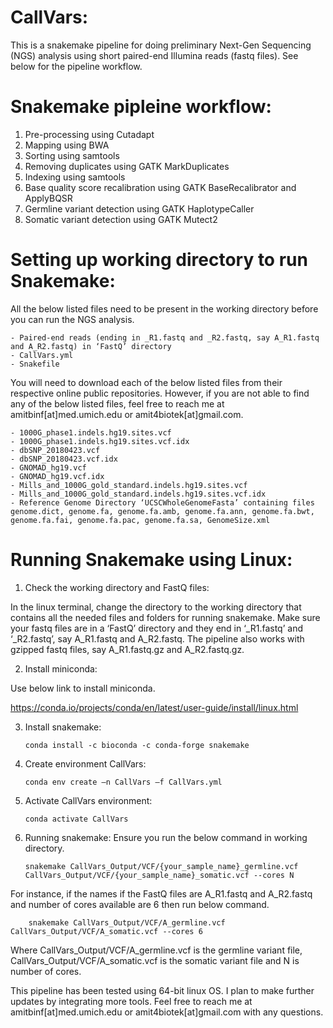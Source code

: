 # CallVars: 

This is a snakemake pipeline for doing preliminary Next-Gen Sequencing (NGS) analysis using short paired-end Illumina reads (fastq files). See below for the pipeline workflow.

# Snakemake pipleine workflow:
1) Pre-processing using Cutadapt
2) Mapping using BWA
3) Sorting using samtools
4) Removing duplicates using GATK MarkDuplicates
5) Indexing using samtools
6) Base quality score recalibration using GATK BaseRecalibrator and ApplyBQSR
7) Germline variant detection using GATK HaplotypeCaller
8) Somatic variant detection using GATK Mutect2

# Setting up working directory to run Snakemake:
All the below listed files need to be present in the working directory before you can run the NGS analysis.

	- Paired-end reads (ending in _R1.fastq and _R2.fastq, say A_R1.fastq and A_R2.fastq) in ‘FastQ’ directory
	- CallVars.yml
	- Snakefile

You will need to download each of the below listed files from their respective online public repositories. However, if you are not able to find any of the below listed files, feel free to reach me at amitbinf[at]med.umich.edu or amit4biotek[at]gmail.com.

	- 1000G_phase1.indels.hg19.sites.vcf
	- 1000G_phase1.indels.hg19.sites.vcf.idx
	- dbSNP_20180423.vcf
	- dbSNP_20180423.vcf.idx
	- GNOMAD_hg19.vcf
	- GNOMAD_hg19.vcf.idx
	- Mills_and_1000G_gold_standard.indels.hg19.sites.vcf
	- Mills_and_1000G_gold_standard.indels.hg19.sites.vcf.idx
	- Reference Genome Directory ‘UCSCWholeGenomeFasta’ containing files
  	genome.dict, genome.fa, genome.fa.amb, genome.fa.ann, genome.fa.bwt, genome.fa.fai, genome.fa.pac, genome.fa.sa, GenomeSize.xml

# Running Snakemake using Linux: 
1)	Check the working directory and FastQ files: 

In the linux terminal, change the directory to the working directory that contains all the needed files and folders for running snakemake.
Make sure your fastq files are in a ‘FastQ’ directory and they end in ‘_R1.fastq’ and ‘_R2.fastq’, say A_R1.fastq and A_R2.fastq. The pipeline also works with gzipped fastq files, say A_R1.fastq.gz and A_R2.fastq.gz.

2)	Install miniconda: 

Use below link to install miniconda.

https://conda.io/projects/conda/en/latest/user-guide/install/linux.html

3)	Install snakemake:
	
		conda install -c bioconda -c conda-forge snakemake

4)	Create environment CallVars:
	
		conda env create –n CallVars –f CallVars.yml

5)	Activate CallVars environment:

		conda activate CallVars

6)	Running snakemake: 
		Ensure you run the below command in working directory.

		snakemake CallVars_Output/VCF/{your_sample_name}_germline.vcf CallVars_Output/VCF/{your_sample_name}_somatic.vcf --cores N

For instance, if the names if the FastQ files are A_R1.fastq and A_R2.fastq and number of cores available are 6 then run below command.

		snakemake CallVars_Output/VCF/A_germline.vcf CallVars_Output/VCF/A_somatic.vcf --cores 6

Where CallVars_Output/VCF/A_germline.vcf is the germline variant file, CallVars_Output/VCF/A_somatic.vcf is the somatic variant file and N is number of cores.

 This pipeline has been tested using 64-bit linux OS. I plan to make further updates by integrating more tools. Feel free to reach me at amitbinf[at]med.umich.edu or amit4biotek[at]gmail.com with any questions.
